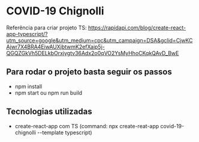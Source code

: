 # COVID-19 Chignolli

Referência para criar projeto TS: https://rapidapi.com/blog/create-react-app-typescript/?utm_source=google&utm_medium=cpc&utm_campaign=DSA&gclid=CjwKCAjwr7X4BRA4EiwAUXjbtwmK2efXaip5j-QGQZGkVh5DELkbOrxjygtv36Adx2o0qVO2YsMyHhoCKqkQAvD_BwE

## Para rodar o projeto basta seguir os passos

* npm install
* npm start ou npm run build

## Tecnologias utilizadas

* create-react-app com TS (command: npx create-reat-app covid-19-chignolli --template typescript)
